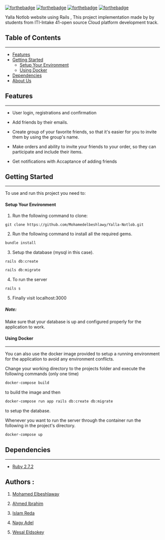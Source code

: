 [![forthebadge](https://forthebadge.com/images/badges/built-with-love.svg)](https://forthebadge.com) [![forthebadge](https://forthebadge.com/images/badges/made-with-ruby.svg)](https://forthebadge.com) [![forthebadge](https://forthebadge.com/images/badges/made-with-javascript.svg)](https://forthebadge.com) [![forthebadge](https://forthebadge.com/images/badges/uses-css.svg)](https://forthebadge.com)

Yalla Notlob website using Rails , This project implementation made by by students from ITI-Intake 41-open source Cloud platform development track.

## Table of Contents

---


- [Features](#features)
- [Getting Started](#getting-started)
   - [Setup Your Environment](#setup-your-environment)
   - [Using Docker](#using-docker)
- [Dependencies](#dependencies)
- [About Us](#Authors)

## Features

---

-  User login, registrations and confirmation

- Add friends by their emails.

- Create group of your favorite friends, so that it's easier for you to invite them by using the group's name.

- Make orders and ability to invite your friends to your order, so they can participate and include their items.

- Get notifications with Accaptance of adding friends 






## Getting Started

---
To use and run this project you need to:

#### Setup Your Environment

1. Run the following command to clone: 
```
git clone https://github.com/Mohamedelbeshlawy/Yalla-Notlob.git
```
2. Run the following command to install all the required gems.

```bash
bundle install
```
3. Setup the database (mysql in this case).

```bash
rails db:create
```
```bash
rails db:migrate
```

4. To run the server 
```bash
rails s
```
5. Finally visit localhost:3000

##### Note:

Make sure that your database is up and configured properly for the application to work.

#### Using Docker

---

You can also use the docker image provided to setup a running environment
for the application to avoid any environment conflicts.

Change your working directory to the projects folder and execute the following commands (only one time)

```bash
docker-compose build
```

to build the image and then

```bash
docker-compose run app rails db:create db:migrate
```

to setup the database.

Whenever you want to run the server through the container run the following
in the project's directory.

```bash
docker-compose up
```

## Dependencies

---

- [Ruby 2.7.2](https://www.ruby-lang.org/en/)

## Authors :

1. [Mohamed Elbeshlaway](https://github.com/Mohamedelbeshlawy)

2. [Ahmed Ibrahim](https://github.com/ahmedibrahim22)

3. [Islam Reda](https://github.com/IslamReda)

4. [Nagy Adel](https://github.com/nagyadel1992)

5. [Wesal Eldsokey](https://github.com/wesalEldsokey) 
